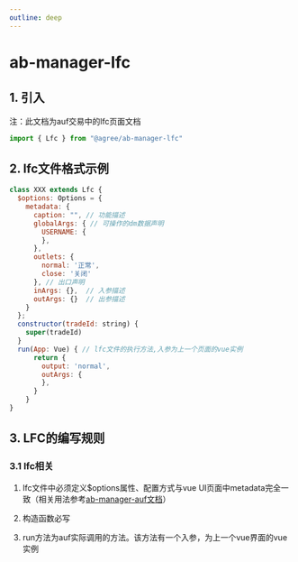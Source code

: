 ```yaml
---
outline: deep
---
```

# ab-manager-lfc
## 1. 引入

注：此文档为auf交易中的lfc页面文档

```js
import { Lfc } from "@agree/ab-manager-lfc"
```

## 2. lfc文件格式示例

```js
class XXX extends Lfc {
  $options: Options = {
    metadata: {
      caption: "", // 功能描述
      globalArgs: { // 可操作的dm数据声明
        USERNAME: {
        },
      },
      outlets: {
        normal: '正常',
        close: '关闭'
      }, // 出口声明
      inArgs: {},  // 入参描述
      outArgs: {}  // 出参描述
    }
  };
  constructor(tradeId: string) {
    super(tradeId)
  }
  run(App: Vue) { // lfc文件的执行方法,入参为上一个页面的vue实例
      return {
        output: 'normal',
        outArgs: {
        },
      }
    } 
}

```

## 3. LFC的编写规则

### 3.1 lfc相关

1. lfc文件中必须定义$options属性、配置方式与vue UI页面中metadata完全一致（相关用法参考[ab-manager-auf文档](../sdk/ab-manager-auf.md)）

2. 构造函数必写

3. run方法为auf实际调用的方法。该方法有一个入参，为上一个vue界面的vue实例

